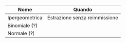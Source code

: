 
| Nome           | Quando                        |
| -------------- | ----------------------------- |
| Ipergeometrica | Estrazione senza reimmissione |
| Binomiale (?)  |                               |
| Normale (?)    |                               |
